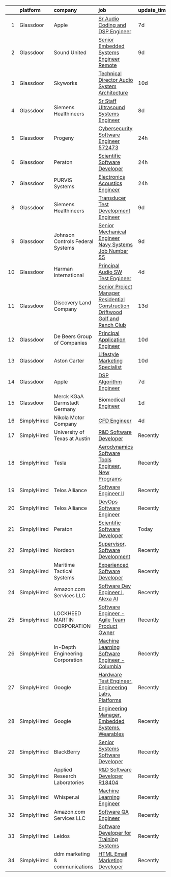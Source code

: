 

|    | platform    | company                          | job                                                                                                                                                                                                                                                                                                                                                                                                                                                                                                                                                                                                                                                                                                                                                                                                                                                                                                                                                                                                                                                                                                                                                                                                                                                                                                                                                    | update_time   | location             |
|---:|:------------|:---------------------------------|:-------------------------------------------------------------------------------------------------------------------------------------------------------------------------------------------------------------------------------------------------------------------------------------------------------------------------------------------------------------------------------------------------------------------------------------------------------------------------------------------------------------------------------------------------------------------------------------------------------------------------------------------------------------------------------------------------------------------------------------------------------------------------------------------------------------------------------------------------------------------------------------------------------------------------------------------------------------------------------------------------------------------------------------------------------------------------------------------------------------------------------------------------------------------------------------------------------------------------------------------------------------------------------------------------------------------------------------------------------|:--------------|:---------------------|
|  1 | Glassdoor   | Apple                            | [Sr Audio Coding and DSP Engineer](https://www.glassdoor.com/partner/jobListing.htm?pos=102&ao=1110586&s=58&guid=0000018151894e968c965e7af1986046&src=GD_JOB_AD&t=SR&vt=w&cs=1_566a0f22&cb=1654930362237&jobListingId=1007917015340&cpc=2CAED5C921A5F994&jrtk=3-0-1g58oijlur192801-1g58oijmehaq4800-c7a78ab670a763b8--6NYlbfkN0BvKrLyj5gPmtZO9T8euul8TCxuuKNOtzRJOomxnwSEodTz2Bc-sPZlC5mDe-NOaJjo2lqg1vkfF-bYnBWp88H3wQc6EYBLrpU-irGZP9-oXYXcdg4hXQ6K5zmJHAcYBki9iM5FbuliTdHi4SIsIgVOOLTk85UqjxoIMs29CGPfKUOuYJ9Euh-vrvRNdc-6ym-WiWeb2TeDuMN6zVPrJm6iAaV33LB71NfdsQcovwMGxGwp63Q1QnvU82pmZwAoIfzrj5OvIuv1qjstBOjfCQYnyu4M6eBOk4IndMg2S-DZy1A48Kdj05iCRfIDtd3X0qabGs8CMw5W8DBXPu71Uaww2ECiG5-oxL_eHYU6Q-PU2lrSNeNjt03d5JflrT4aAGhEtVzhohYfIucNZuyhM1a-dvJBDgIhv9gmGLa4pJTHviV63WIH2Y3RfY4BFTaotJRQBL2vEGo_2vgKjiZq3c9AQoMj9JJbiKQdqLEVpABb4ROyJxaxBJsP8NUTDfUNgKlbmA176kYRl2owdZME_4mR8SbfXKBnG7H30Gphi7DLWHCKDEZ5D85aMovVQUlAkvQR21rIgymUCV5OrLz8FNfWb63kYqjev0ZxwxMnbER3b39b-BgLHtF6LIGjpfUbqtNu-xPiFMgWuFaJSj_S7Fnn1yY2egMpVkcLvaFwd_nTn5DBlho_JcYIxVT_zAdDyxaN1RKfshQV3pug2MjcCUkvh6BMPpIMEfAXtUwTlYAaZTjpyHf9G0AoF7sedyOk7WuSHY7SW-bY7nld9-DwrnaMVZvKr1GJwnpyg8hVLREmbJWMezxDNonWfK8_LEZ_JAuZx0wDD7tlfqPpWPshhCgNbBr4MocUb2jlS2s5W7aRiSzj1SOPoQ93UY2gOlxkTaTn2N4Tdx1OCB444jPYj2J4XyE3auwOTSJFZmryqqmNJyxa35hVSd5XGj6-F8UMzq92wC7QT0JQIVcCvJ3Al_10) | 7d            | San Diego, CA        |
|  2 | Glassdoor   | Sound United                     | [Senior Embedded Systems Engineer  Remote ](https://www.glassdoor.com/partner/jobListing.htm?pos=112&ao=1136043&s=58&guid=0000018151894e968c965e7af1986046&src=GD_JOB_AD&t=SR&vt=w&ea=1&cs=1_837d3ac3&cb=1654930362238&jobListingId=1007910351601&jrtk=3-0-1g58oijlur192801-1g58oijmehaq4800-703bd9df35fec398-)                                                                                                                                                                                                                                                                                                                                                                                                                                                                                                                                                                                                                                                                                                                                                                                                                                                                                                                                                                                                                                        | 9d            | Carlsbad, CA         |
|  3 | Glassdoor   | Skyworks                         | [Technical Director  Audio System Architecture](https://www.glassdoor.com/partner/jobListing.htm?pos=114&ao=1136043&s=58&guid=0000018151894e968c965e7af1986046&src=GD_JOB_AD&t=SR&vt=w&cs=1_ad355e3f&cb=1654930362238&jobListingId=1007905812586&jrtk=3-0-1g58oijlur192801-1g58oijmehaq4800-1322592d2ccf622c-)                                                                                                                                                                                                                                                                                                                                                                                                                                                                                                                                                                                                                                                                                                                                                                                                                                                                                                                                                                                                                                         | 10d           | San Jose, CA         |
|  4 | Glassdoor   | Siemens Healthineers             | [Sr  Staff Ultrasound Systems Engineer](https://www.glassdoor.com/partner/jobListing.htm?pos=113&ao=1136043&s=58&guid=0000018151894e968c965e7af1986046&src=GD_JOB_AD&t=SR&vt=w&cs=1_1aa91a64&cb=1654930362238&jobListingId=1007912516510&jrtk=3-0-1g58oijlur192801-1g58oijmehaq4800-a4a6e66c530aca63-)                                                                                                                                                                                                                                                                                                                                                                                                                                                                                                                                                                                                                                                                                                                                                                                                                                                                                                                                                                                                                                                 | 8d            | Issaquah, WA         |
|  5 | Glassdoor   | Progeny                          | [Cybersecurity Software Engineer  572473 ](https://www.glassdoor.com/partner/jobListing.htm?pos=105&ao=1136043&s=58&guid=0000018151894e968c965e7af1986046&src=GD_JOB_AD&t=SR&vt=w&cs=1_84a5f18a&cb=1654930362237&jobListingId=1007932656455&jrtk=3-0-1g58oijlur192801-1g58oijmehaq4800-e71196da59e7f9de-)                                                                                                                                                                                                                                                                                                                                                                                                                                                                                                                                                                                                                                                                                                                                                                                                                                                                                                                                                                                                                                              | 24h           | Manassas, VA         |
|  6 | Glassdoor   | Peraton                          | [Scientific Software Developer](https://www.glassdoor.com/partner/jobListing.htm?pos=104&ao=1136043&s=58&guid=0000018151894e968c965e7af1986046&src=GD_JOB_AD&t=SR&vt=w&ea=1&cs=1_597dde4c&cb=1654930362237&jobListingId=1007932192724&jrtk=3-0-1g58oijlur192801-1g58oijmehaq4800-85159056dee512ac-)                                                                                                                                                                                                                                                                                                                                                                                                                                                                                                                                                                                                                                                                                                                                                                                                                                                                                                                                                                                                                                                    | 24h           | Bethesda, MD         |
|  7 | Glassdoor   | PURVIS Systems                   | [Electronics Acoustics Engineer](https://www.glassdoor.com/partner/jobListing.htm?pos=101&ao=1110586&s=58&guid=0000018151894e968c965e7af1986046&src=GD_JOB_AD&t=SR&vt=w&ea=1&cs=1_cf258058&cb=1654930362237&jobListingId=1007931850463&cpc=76BDADE3D6D9A820&jrtk=3-0-1g58oijlur192801-1g58oijmehaq4800-4e39bed1e22fc1f8--6NYlbfkN0B29fDBQTXtL7RKg4yuuAbR01X7SmyIGFZzmoD4nzcLdWrLEhpCAQl24OPSZdbuLNrQhvC36Z_7NrPI2mGba9Bz_P8jUcBSDVcbhayTJQW6n1CA6VQWwYT5PMQwp95seYxcV73OB0O7WbBqHsESb5m-6ImhfZ9COWoTGBJlxRko0Q3qeKPeWF7lYqpuVBg2inmwQ7ttPGoIg8yu28-SempiEreAa5Zp2gOvhvMx71yc2kpgDHgRr-n7vXGhjFykf89GOtVBbB4ZY2BmfcS34ESeTszKSoB3k4FXUBz1DMxrGfLtAkWSJm7s8HDM9FTtAZGzaNyHH1_3AcFOPBVd80EKDzEBxNifa2DZ5oB4nJK4OJevSvcMSkOdAtX1HZFj2xpuDU0W74bO1E_aELruVlqePu-Tvz0DDNuXC_8O37ONMt0nFmvZ-zExyxhQ5yE2QglQIfxWvb2Imysfh-gZSMrcmfEJTDXdaNx50yCGNSQ-hmCedCpJeIRZeUGJ_O03OrPLSI8eHBd5KorvFGM3PAgW7Jc-5LBv2p0LhQEc8Kw0TA%3D%3D)                                                                                                                                                                                                                                                                                                                                                                                                                                  | 24h           | Bethesda, MD         |
|  8 | Glassdoor   | Siemens Healthineers             | [Transducer Test Development Engineer](https://www.glassdoor.com/partner/jobListing.htm?pos=111&ao=1136043&s=58&guid=0000018151894e968c965e7af1986046&src=GD_JOB_AD&t=SR&vt=w&cs=1_2ea15922&cb=1654930362238&jobListingId=1007908903087&jrtk=3-0-1g58oijlur192801-1g58oijmehaq4800-5ea8505f67e7b564-)                                                                                                                                                                                                                                                                                                                                                                                                                                                                                                                                                                                                                                                                                                                                                                                                                                                                                                                                                                                                                                                  | 9d            | Issaquah, WA         |
|  9 | Glassdoor   | Johnson Controls Federal Systems | [Senior Mechanical Engineer  Navy Systems  Job Number 55](https://www.glassdoor.com/partner/jobListing.htm?pos=115&ao=1136043&s=58&guid=0000018151894e968c965e7af1986046&src=GD_JOB_AD&t=SR&vt=w&ea=1&cs=1_6dfcd5dc&cb=1654930362238&jobListingId=1007911432119&jrtk=3-0-1g58oijlur192801-1g58oijmehaq4800-b8d44d2e484c8dac-)                                                                                                                                                                                                                                                                                                                                                                                                                                                                                                                                                                                                                                                                                                                                                                                                                                                                                                                                                                                                                          | 9d            | York, PA             |
| 10 | Glassdoor   | Harman International             | [Principal Audio SW Test Engineer](https://www.glassdoor.com/partner/jobListing.htm?pos=109&ao=1136043&s=58&guid=0000018151894e968c965e7af1986046&src=GD_JOB_AD&t=SR&vt=w&cs=1_8e40cc82&cb=1654930362238&jobListingId=1007921567026&jrtk=3-0-1g58oijlur192801-1g58oijmehaq4800-4b2ab033eaa8e874-)                                                                                                                                                                                                                                                                                                                                                                                                                                                                                                                                                                                                                                                                                                                                                                                                                                                                                                                                                                                                                                                      | 4d            | Northridge, CA       |
| 11 | Glassdoor   | Discovery Land Company           | [Senior Project Manager  Residential Construction   Driftwood Golf and Ranch Club](https://www.glassdoor.com/partner/jobListing.htm?pos=110&ao=1136043&s=58&guid=0000018151894e968c965e7af1986046&src=GD_JOB_AD&t=SR&vt=w&ea=1&cs=1_701e3a3e&cb=1654930362238&jobListingId=1007899890973&jrtk=3-0-1g58oijlur192801-1g58oijmehaq4800-8f5d5856ec86c6f2-)                                                                                                                                                                                                                                                                                                                                                                                                                                                                                                                                                                                                                                                                                                                                                                                                                                                                                                                                                                                                 | 13d           | Driftwood, TX        |
| 12 | Glassdoor   | De Beers Group of Companies      | [Principal Application Engineer](https://www.glassdoor.com/partner/jobListing.htm?pos=107&ao=1136043&s=58&guid=0000018151894e968c965e7af1986046&src=GD_JOB_AD&t=SR&vt=w&cs=1_527bb8d5&cb=1654930362238&jobListingId=1007905837219&jrtk=3-0-1g58oijlur192801-1g58oijmehaq4800-86be98f8dce55fe3-)                                                                                                                                                                                                                                                                                                                                                                                                                                                                                                                                                                                                                                                                                                                                                                                                                                                                                                                                                                                                                                                        | 10d           | Spring, TX           |
| 13 | Glassdoor   | Aston Carter                     | [Lifestyle Marketing Specialist](https://www.glassdoor.com/partner/jobListing.htm?pos=103&ao=1110586&s=58&guid=0000018151894e968c965e7af1986046&src=GD_JOB_AD&t=SR&vt=w&ea=1&cs=1_c984bf8b&cb=1654930362237&jobListingId=1007907491910&cpc=3BA4CE39D5B5DEF5&jrtk=3-0-1g58oijlur192801-1g58oijmehaq4800-3caed9dbfe678c8a--6NYlbfkN0ChYVx_I3yfZ_JDY3EFoivtqvi_stwnZ_kRt8Dowt_l_d1ydueao4NEv8X4QANiVn_qZaQ6FWRwa4zPsfI3KUxOKAGasAKBDwzOaCpAnF_Lg0BuAgsEn6r82KmQXfKcCoQis3qDp1We8q2qbkSwMvhSekBkY44YK6g13umcOHaa5P5ACk1lBSX2pktFr8f_We9z2p7VLfU8WrMMpTpfokIOiTpdRIJj7JcEn5b5a19ipHLUzvn7CM3tL-deDA4OooNJjAYYeFh2SIB8ikBu9svmAnn9fQBqX8wbFs8Mbv9OhSYq-Zqps05YIm_PiGuzKBHr_lz4UZnt4ARQw8pvud1zTtr6lZAQY2ZVEZ03QZhQYveDmqZhAMvc8Y-rl-P4-rNXMIwr4Zmhy9i3ENAE6WMiCW6gewBrgfXHm2w4jhyd94vyMgfsTaMmtdqgqWTkHRdKpjoLi6ziW1WrWypLeFKGITSPphdfV83PsEmmuSpB6k2pdxNzv0G6HLroWPTvdDqMemBJg7-_gd9JD2YmWDZF6hgGxR67S2-yhIAuaL6HZcpAoKGPqaXsUFq4qKrCGjvimXay0BO-02kqdukWDYeg_O9VtSxOurigYmVtVB9sYnzY5k3DJXy91NRSWsayQZkMNAAqn0eijGMTiFjVpYq5jLZE6AIs2MxvGq5Z8nuFrGdy5h8vZtWan3XtGG2vFNTH9wBq4g3hx_OGim2fw9nufSqqzoLx9o3ZV1TtEpoDNsO6VeeQ4Ib6zUeuz-TKC0IN6GmsQhhqQ9NcF1Zo1kuIskUV3o2ewDAHkBVnibw1Zokyt_QL1Hi-W1MYAgoVGSSZ9Ue_ojCNnOlEeVbLLNODZEaO14Kj5tWmkPocKxJsirdC1OUAtcqJ0b3hqHZmt6LrH4UDklNonurKD5fuTT2lKhjoSdzDldN4bU3b28s2q96TuKMremCmQl1ja2cK-vnCWn3vx5yHRA%3D%3D)  | 10d           | Hanover, MD          |
| 14 | Glassdoor   | Apple                            | [DSP Algorithm Engineer](https://www.glassdoor.com/partner/jobListing.htm?pos=106&ao=1136043&s=58&guid=0000018151894e968c965e7af1986046&src=GD_JOB_AD&t=SR&vt=w&cs=1_49625abe&cb=1654930362238&jobListingId=1007917363750&jrtk=3-0-1g58oijlur192801-1g58oijmehaq4800-1b54a6368f6e7aca-)                                                                                                                                                                                                                                                                                                                                                                                                                                                                                                                                                                                                                                                                                                                                                                                                                                                                                                                                                                                                                                                                | 7d            | Cupertino, CA        |
| 15 | Glassdoor   | Merck KGaA Darmstadt Germany     | [Biomedical Engineer](https://www.glassdoor.com/partner/jobListing.htm?pos=108&ao=1136043&s=58&guid=0000018151894e968c965e7af1986046&src=GD_JOB_AD&t=SR&vt=w&cs=1_f4774d84&cb=1654930362238&jobListingId=1007928292847&jrtk=3-0-1g58oijlur192801-1g58oijmehaq4800-587f5e6d51aa7518-)                                                                                                                                                                                                                                                                                                                                                                                                                                                                                                                                                                                                                                                                                                                                                                                                                                                                                                                                                                                                                                                                   | 1d            | West Springfield, MA |
| 16 | SimplyHired | Nikola Motor Company             | [CFD Engineer](https://www.simplyhired.com/job/8O_vLJhRRlD4vsgrsOj1OCFlQvaJtwq2skAHr9-dl7-aTFU-x0Bf7A?q=acoustic+developer)                                                                                                                                                                                                                                                                                                                                                                                                                                                                                                                                                                                                                                                                                                                                                                                                                                                                                                                                                                                                                                                                                                                                                                                                                            | 4d            | Phoenix, AZ          |
| 17 | SimplyHired | University of Texas at Austin    | [R&D Software Developer](https://www.simplyhired.com/job/vqHuy_oZJgXYZ1HSMIdDPj22ukbWjaDArX3G_rEkMwPmFtnM5JtubQ?q=acoustic+developer)                                                                                                                                                                                                                                                                                                                                                                                                                                                                                                                                                                                                                                                                                                                                                                                                                                                                                                                                                                                                                                                                                                                                                                                                                  | Recently      | Austin, TX           |
| 18 | SimplyHired | Tesla                            | [Aerodynamics Software Tools Engineer, New Programs](https://www.simplyhired.com/job/zO8gcthxFQqgNmwD9bdYUrhRy13Ovr3XTHhU0ibGJoZo7L7tcfLxOw?q=acoustic+developer)                                                                                                                                                                                                                                                                                                                                                                                                                                                                                                                                                                                                                                                                                                                                                                                                                                                                                                                                                                                                                                                                                                                                                                                      | Recently      | Hawthorne, CA        |
| 19 | SimplyHired | Telos Alliance                   | [Software Engineer II](https://www.simplyhired.com/job/kZV61agVwkyatDwMDME2qzHjMH0qxJ0TKghEY8Q5euA1eovU2CLQnQ?q=acoustic+developer)                                                                                                                                                                                                                                                                                                                                                                                                                                                                                                                                                                                                                                                                                                                                                                                                                                                                                                                                                                                                                                                                                                                                                                                                                    | Recently      | United States        |
| 20 | SimplyHired | Telos Alliance                   | [DevOps Software Engineer](https://www.simplyhired.com/job/60pzz4L5D8jyQznk7xCHuh-sXpm8UKepKgOSUU5hK41ghLTOS_rCAA?q=acoustic+developer)                                                                                                                                                                                                                                                                                                                                                                                                                                                                                                                                                                                                                                                                                                                                                                                                                                                                                                                                                                                                                                                                                                                                                                                                                | Recently      | United States        |
| 21 | SimplyHired | Peraton                          | [Scientific Software Developer](https://www.simplyhired.com/job/6GToqNX4tmYL-QktlsIjniBzQC9slC0qLWHQhd_0c2FuXi8anEmybQ?q=acoustic+developer)                                                                                                                                                                                                                                                                                                                                                                                                                                                                                                                                                                                                                                                                                                                                                                                                                                                                                                                                                                                                                                                                                                                                                                                                           | Today         | Bethesda, MD         |
| 22 | SimplyHired | Nordson                          | [Supervisor, Software Development](https://www.simplyhired.com/job/iQzzo1syGvp_LK8EJJqfW1QgjC_kO-c6mh7ke3kUDToUb4_3_pNFMw?q=acoustic+developer)                                                                                                                                                                                                                                                                                                                                                                                                                                                                                                                                                                                                                                                                                                                                                                                                                                                                                                                                                                                                                                                                                                                                                                                                        | Recently      | Carlsbad, CA         |
| 23 | SimplyHired | Maritime Tactical Systems        | [Experienced Software Developer](https://www.simplyhired.com/job/6GNlpqKGXDiigMucsbMxbgjFc_7nva0XedFCD_FZe0LI30LU60-H1A?q=acoustic+developer)                                                                                                                                                                                                                                                                                                                                                                                                                                                                                                                                                                                                                                                                                                                                                                                                                                                                                                                                                                                                                                                                                                                                                                                                          | Recently      | Melbourne, FL        |
| 24 | SimplyHired | Amazon.com Services LLC          | [Software Dev Engineer I, Alexa AI](https://www.simplyhired.com/job/jTi6qDcpPeh3hdj3weqjq6nfszvLhxSQzCX2Wr7Anw-Elpk533u9hQ?q=acoustic+developer)                                                                                                                                                                                                                                                                                                                                                                                                                                                                                                                                                                                                                                                                                                                                                                                                                                                                                                                                                                                                                                                                                                                                                                                                       | Recently      | Seattle, WA          |
| 25 | SimplyHired | LOCKHEED MARTIN CORPORATION      | [Software Engineer - Agile Team Product Owner](https://www.simplyhired.com/job/1m8ZMgHl6A6KUNLFOgf2FTkSodNvAVUVzm1l2xenJNXaecLknI_S1A?q=acoustic+developer)                                                                                                                                                                                                                                                                                                                                                                                                                                                                                                                                                                                                                                                                                                                                                                                                                                                                                                                                                                                                                                                                                                                                                                                            | Recently      | Manassas, VA         |
| 26 | SimplyHired | In-Depth Engineering Corporation | [Machine Learning Software Engineer - Columbia](https://www.simplyhired.com/job/-W9dhNyHbI1Uo7YE51f6Z7nFRSYmfDQUTdt7b2SQ8eUh-XiEynbOMQ?q=acoustic+developer)                                                                                                                                                                                                                                                                                                                                                                                                                                                                                                                                                                                                                                                                                                                                                                                                                                                                                                                                                                                                                                                                                                                                                                                           | Recently      | Columbia, MD         |
| 27 | SimplyHired | Google                           | [Hardware Test Engineer, Engineering Labs, Platforms](https://www.simplyhired.com/job/v1N91B-tJT4ww-dBYbYD6qJMcnYkwazBj4uNNwmSzpTk08c0CZYN5w?q=acoustic+developer)                                                                                                                                                                                                                                                                                                                                                                                                                                                                                                                                                                                                                                                                                                                                                                                                                                                                                                                                                                                                                                                                                                                                                                                     | Recently      | Sunnyvale, CA        |
| 28 | SimplyHired | Google                           | [Engineering Manager, Embedded Systems, Wearables](https://www.simplyhired.com/job/DtoixT1-JxKy95tKP99g_sye4oq5EsXqL-qe_05PxpC2wg59Eoz4rQ?q=acoustic+developer)                                                                                                                                                                                                                                                                                                                                                                                                                                                                                                                                                                                                                                                                                                                                                                                                                                                                                                                                                                                                                                                                                                                                                                                        | Recently      | Mountain View, CA    |
| 29 | SimplyHired | BlackBerry                       | [Senior Systems Software Developer](https://www.simplyhired.com/job/PhJHZf4I2K7OhS334XumQNOqsGrTyQmExnRVoXbzH4weqXLfgLL67Q?q=acoustic+developer)                                                                                                                                                                                                                                                                                                                                                                                                                                                                                                                                                                                                                                                                                                                                                                                                                                                                                                                                                                                                                                                                                                                                                                                                       | Recently      | Novi, MI             |
| 30 | SimplyHired | Applied Research Laboratories    | [R&D Software Developer R18404](https://www.simplyhired.com/job/PsOD94Ojpg7OFkDSnvcFvYjGQOjPZpGSeByK9FhaCxxZjP5XcYXBZg?q=acoustic+developer)                                                                                                                                                                                                                                                                                                                                                                                                                                                                                                                                                                                                                                                                                                                                                                                                                                                                                                                                                                                                                                                                                                                                                                                                           | Recently      | Austin, TX           |
| 31 | SimplyHired | Whisper.ai                       | [Machine Learning Engineer](https://www.simplyhired.com/job/qQx0EWJ17_QU1wEK4HiovtNaJKwqbAg87bHanarDIBTpKMOz7ylK1g?q=acoustic+developer)                                                                                                                                                                                                                                                                                                                                                                                                                                                                                                                                                                                                                                                                                                                                                                                                                                                                                                                                                                                                                                                                                                                                                                                                               | Recently      | San Francisco, CA    |
| 32 | SimplyHired | Amazon.com Services LLC          | [Software QA Engineer](https://www.simplyhired.com/job/FT_Yu5l07CU26XP0l1gaEpum_-jFoVe0KA87QJW6DhfAS5N_ClHUbQ?q=acoustic+developer)                                                                                                                                                                                                                                                                                                                                                                                                                                                                                                                                                                                                                                                                                                                                                                                                                                                                                                                                                                                                                                                                                                                                                                                                                    | Recently      | Sunnyvale, CA        |
| 33 | SimplyHired | Leidos                           | [Software Developer for Training Systems](https://www.simplyhired.com/job/alVHd5wriB6e82TlUezG9mHHpSQwrtYPxi-DdM0_XSPUvjs2_szFWg?q=acoustic+developer)                                                                                                                                                                                                                                                                                                                                                                                                                                                                                                                                                                                                                                                                                                                                                                                                                                                                                                                                                                                                                                                                                                                                                                                                 | Recently      | Bethesda, MD         |
| 34 | SimplyHired | ddm marketing & communications   | [HTML Email Marketing Developer](https://www.simplyhired.com/job/D5aYOzJAi8So_n6Zz4M70tREkmJT7l6nQkK6rMt7-jVR-BX34FHs6A?q=acoustic+developer)                                                                                                                                                                                                                                                                                                                                                                                                                                                                                                                                                                                                                                                                                                                                                                                                                                                                                                                                                                                                                                                                                                                                                                                                          | Recently      | Michigan             |